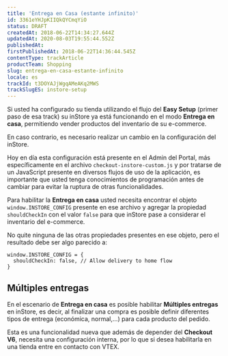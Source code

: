 ```yaml
---
title: 'Entrega en Casa (estante infinito)'
id: 3361eYHJpKIIQkQYCmqYiO
status: DRAFT
createdAt: 2018-06-22T14:34:27.644Z
updatedAt: 2020-08-03T19:55:44.552Z
publishedAt: 
firstPublishedAt: 2018-06-22T14:36:44.545Z
contentType: trackArticle
productTeam: Shopping
slug: entrega-en-casa-estante-infinito
locale: es
trackId: t3DOYAJjWgqAMeAKq2MWS
trackSlugES: instore-setup
---
```


Si usted ha configurado su tienda utilizando el flujo del __Easy Setup__ (primer paso de esa track) su inStore ya está funcionando en el modo __Entrega en casa__, permitiendo vender productos del inventario de su e-commerce.

En caso contrario, es necesario realizar un cambio en la configuración del inStore.

Hoy en día esta configuración está presente en el Admin del Portal, más específicamente en el archivo `checkout-instore-custom.js` y por tratarse de un JavaScript presente en diversos flujos de uso de la aplicación, es importante que usted tenga conocimientos de programación antes de cambiar para evitar la ruptura de otras funcionalidades.

Para habilitar la __Entrega en casa__ usted necesita encontrar el objeto `window.INSTORE_CONFIG` presente en ese archivo y agregar la propiedad `shouldCheckIn` con el valor `false` para que inStore pase a considerar el inventario del e-commerce.

No quite ninguna de las otras propiedades presentes en ese objeto, pero el resultado debe ser algo parecido a:

```
window.INSTORE_CONFIG = {
  shouldCheckIn: false, // Allow delivery to home flow
}
```

## Múltiples entregas

En el escenario de __Entrega en casa__ es posible habilitar __Múltiples entregas__ en inStore, es decir, al finalizar una compra es posible definir diferentes tipos de entrega (económica, normal,...) para cada producto del pedido.

Esta es una funcionalidad nueva que además de depender del __Checkout V6__, necesita una configuración interna, por lo que si desea habilitarla en una tienda entre en contacto con VTEX.
